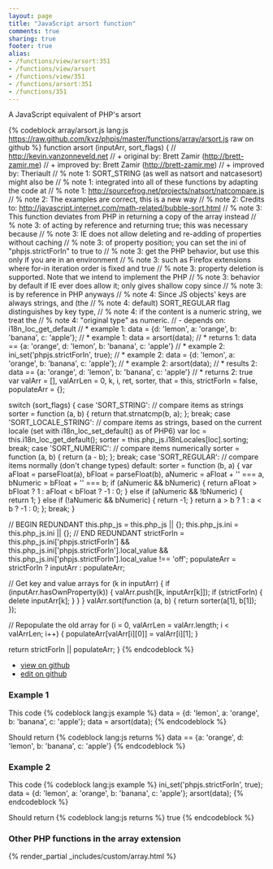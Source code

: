 ```yaml
---
layout: page
title: "JavaScript arsort function"
comments: true
sharing: true
footer: true
alias:
- /functions/view/arsort:351
- /functions/view/arsort
- /functions/view/351
- /functions/arsort:351
- /functions/351
---
```

<!-- Generated by Rakefile:build -->
A JavaScript equivalent of PHP's arsort

{% codeblock array/arsort.js lang:js https://raw.github.com/kvz/phpjs/master/functions/array/arsort.js raw on github %}
function arsort (inputArr, sort_flags) {
  // http://kevin.vanzonneveld.net
  // +   original by: Brett Zamir (http://brett-zamir.me)
  // +   improved by: Brett Zamir (http://brett-zamir.me)
  // +   improved by: Theriault
  // %        note 1: SORT_STRING (as well as natsort and natcasesort) might also be
  // %        note 1: integrated into all of these functions by adapting the code at
  // %        note 1: http://sourcefrog.net/projects/natsort/natcompare.js
  // %        note 2: The examples are correct, this is a new way
  // %        note 2: Credits to: http://javascript.internet.com/math-related/bubble-sort.html
  // %        note 3: This function deviates from PHP in returning a copy of the array instead
  // %        note 3: of acting by reference and returning true; this was necessary because
  // %        note 3: IE does not allow deleting and re-adding of properties without caching
  // %        note 3: of property position; you can set the ini of "phpjs.strictForIn" to true to
  // %        note 3: get the PHP behavior, but use this only if you are in an environment
  // %        note 3: such as Firefox extensions where for-in iteration order is fixed and true
  // %        note 3: property deletion is supported. Note that we intend to implement the PHP
  // %        note 3: behavior by default if IE ever does allow it; only gives shallow copy since
  // %        note 3: is by reference in PHP anyways
  // %        note 4: Since JS objects' keys are always strings, and (the
  // %        note 4: default) SORT_REGULAR flag distinguishes by key type,
  // %        note 4: if the content is a numeric string, we treat the
  // %        note 4: "original type" as numeric.
  // -    depends on: i18n_loc_get_default
  // *     example 1: data = {d: 'lemon', a: 'orange', b: 'banana', c: 'apple'};
  // *     example 1: data = arsort(data);
  // *     returns 1: data == {a: 'orange', d: 'lemon', b: 'banana', c: 'apple'}
  // *     example 2: ini_set('phpjs.strictForIn', true);
  // *     example 2: data = {d: 'lemon', a: 'orange', b: 'banana', c: 'apple'};
  // *     example 2: arsort(data);
  // *     results 2: data == {a: 'orange', d: 'lemon', b: 'banana', c: 'apple'}
  // *     returns 2: true
  var valArr = [], valArrLen = 0,
    k, i, ret, sorter, that = this,
    strictForIn = false,
    populateArr = {};

  switch (sort_flags) {
  case 'SORT_STRING':
    // compare items as strings
    sorter = function (a, b) {
      return that.strnatcmp(b, a);
    };
    break;
  case 'SORT_LOCALE_STRING':
    // compare items as strings, based on the current locale (set with i18n_loc_set_default() as of PHP6)
    var loc = this.i18n_loc_get_default();
    sorter = this.php_js.i18nLocales[loc].sorting;
    break;
  case 'SORT_NUMERIC':
    // compare items numerically
    sorter = function (a, b) {
      return (a - b);
    };
    break;
  case 'SORT_REGULAR':
    // compare items normally (don't change types)
  default:
    sorter = function (b, a) {
      var aFloat = parseFloat(a),
        bFloat = parseFloat(b),
        aNumeric = aFloat + '' === a,
        bNumeric = bFloat + '' === b;
      if (aNumeric && bNumeric) {
        return aFloat > bFloat ? 1 : aFloat < bFloat ? -1 : 0;
      } else if (aNumeric && !bNumeric) {
        return 1;
      } else if (!aNumeric && bNumeric) {
        return -1;
      }
      return a > b ? 1 : a < b ? -1 : 0;
    };
    break;
  }

  // BEGIN REDUNDANT
  this.php_js = this.php_js || {};
  this.php_js.ini = this.php_js.ini || {};
  // END REDUNDANT
  strictForIn = this.php_js.ini['phpjs.strictForIn'] && this.php_js.ini['phpjs.strictForIn'].local_value && this.php_js.ini['phpjs.strictForIn'].local_value !== 'off';
  populateArr = strictForIn ? inputArr : populateArr;


  // Get key and value arrays
  for (k in inputArr) {
    if (inputArr.hasOwnProperty(k)) {
      valArr.push([k, inputArr[k]]);
      if (strictForIn) {
        delete inputArr[k];
      }
    }
  }
  valArr.sort(function (a, b) {
    return sorter(a[1], b[1]);
  });

  // Repopulate the old array
  for (i = 0, valArrLen = valArr.length; i < valArrLen; i++) {
    populateArr[valArr[i][0]] = valArr[i][1];
  }

  return strictForIn || populateArr;
}
{% endcodeblock %}

 - [view on github](https://github.com/kvz/phpjs/blob/master/functions/array/arsort.js)
 - [edit on github](https://github.com/kvz/phpjs/edit/master/functions/array/arsort.js)

### Example 1
This code
{% codeblock lang:js example %}
data = {d: 'lemon', a: 'orange', b: 'banana', c: 'apple'};
data = arsort(data);
{% endcodeblock %}

Should return
{% codeblock lang:js returns %}
data == {a: 'orange', d: 'lemon', b: 'banana', c: 'apple'}
{% endcodeblock %}

### Example 2
This code
{% codeblock lang:js example %}
ini_set('phpjs.strictForIn', true);
data = {d: 'lemon', a: 'orange', b: 'banana', c: 'apple'};
arsort(data);
{% endcodeblock %}

Should return
{% codeblock lang:js returns %}
true
{% endcodeblock %}


### Other PHP functions in the array extension
{% render_partial _includes/custom/array.html %}
